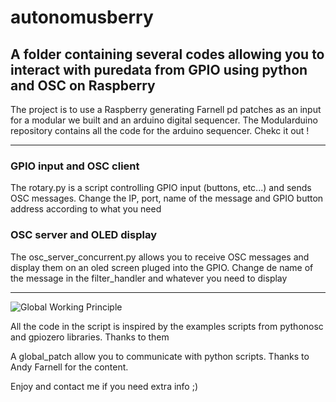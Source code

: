 # autonomusberry
## A folder containing several codes allowing you to interact with puredata from GPIO using python and OSC on Raspberry


The project is to use a Raspberry generating Farnell pd patches as an input for a modular we built and an arduino digital sequencer. The Modularduino repository contains all the code for the arduino sequencer. Chekc it out !  

------------------------

### GPIO input and OSC client
The rotary.py is a script controlling GPIO input (buttons, etc...) and sends OSC messages. Change the IP, port, name of the message and GPIO button address according to what you need

### OSC server and OLED display
The osc_server_concurrent.py allows you to receive OSC messages and display them on an oled screen pluged into the GPIO. Change de name of the message in the filter_handler and whatever you need to display

--------------------
![Global Working Principle](assets/images/working_principle)

All the code in the script is inspired by the examples scripts from pythonosc and gpiozero libraries. Thanks to them

A global_patch allow you to communicate with python scripts. Thanks to Andy Farnell for the content.

Enjoy and contact me if you need extra info ;)


